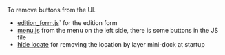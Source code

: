 To remove buttons from the UI.

* [edition_form.js](./edition_form.js)` for the edition form
* [menu.js](./menu.js) from the menu on the left side, there is some buttons in the JS file
* [hide locate](./hide_locate.js) for removing the location by layer mini-dock at startup
